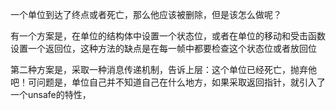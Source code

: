 一个单位到达了终点或者死亡，那么他应该被删除，但是该怎么做呢？

有一个方案是，在单位的结构体中设置一个状态位，或者在单位的移动和受击函数设置一个返回位，这种方法的缺点是在每一帧中都要检查这个状态位或者放回位

第二种方案是，采取一种消息传递机制，告诉上层：这个单位已经死亡，抛弃他吧！可问题是，单位自己并不知道自己在什么地方，如果采取返回指针，就引入了一个unsafe的特性，